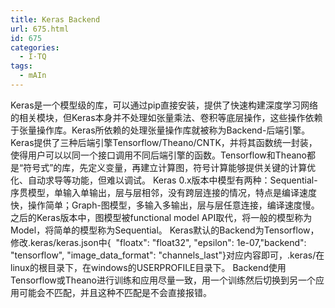 ```yaml
---
title: Keras Backend
url: 675.html
id: 675
categories:
  - I·TQ
tags:
  - mAIn
---
```


Keras是一个模型级的库，可以通过pip直接安装，提供了快速构建深度学习网络的相关模块，但Keras本身并不处理如张量乘法、卷积等底层操作，这些操作依赖于张量操作库。Keras所依赖的处理张量操作库就被称为Backend-后端引擎。 Keras提供了三种后端引擎Tensorflow/Theano/CNTK，并将其函数统一封装，使得用户可以以同一个接口调用不同后端引擎的函数。Tensorflow和Theano都是“符号式”的库，先定义变量，再建立计算图，符号计算能够提供关键的计算优化、自动求导等功能，但难以调试。 Keras 0.x版本中模型有两种：Sequential-序贯模型，单输入单输出，层与层相邻，没有跨层连接的情况，特点是编译速度快，操作简单；Graph-图模型，多输入多输出，层与层任意连接，编译速度慢。之后的Keras版本中，图模型被functional model API取代，将一般的模型称为Model，将简单的模型称为Sequential。 Keras默认的Backend为Tensorflow，修改.keras/keras.json中{  "floatx": "float32", "epsilon": 1e-07,"backend": "tensorflow", "image\_data\_format": "channels_last"}对应内容即可，.keras/在linux的根目录下，在windows的USERPROFILE目录下。 Backend使用Tensorflow或Theano进行训练和应用尽量一致，用一个训练然后切换到另一个应用可能会不匹配，并且这种不匹配是不会直接报错。